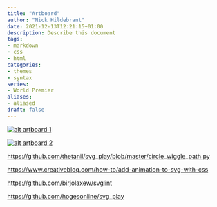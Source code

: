```yaml
---
title: "Artboard"
author: "Nick Hildebrant"
date: 2021-12-13T12:21:15+01:00
description: Describe this document
tags:
- markdown
- css
- html
categories:
- themes
- syntax
series:
- World Premier
aliases:
- aliased
draft: false
---
```


[![alt artboard 1](/rktpi/svg/artboard_1.svg)](/rktpi/svg/artboard_1.svg)

[![alt artboard 2](/rktpi/svg/artboard_2.svg)](/rktpi/svg/artboard_2.svg)

https://github.com/thetanil/svg_play/blob/master/circle_wiggle_path.py

https://www.creativebloq.com/how-to/add-animation-to-svg-with-css

https://github.com/birjolaxew/svglint

https://github.com/hogesonline/svg_play
